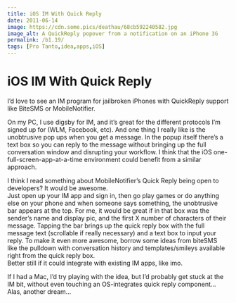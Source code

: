 ```yaml
---
title: iOS IM With Quick Reply
date: 2011-06-14
image: https://cdn.some.pics/deathau/68cb592240582.jpg
image_alt: A QuickReply popover from a notification on an iPhone 3G
permalink: /b1.19/
tags: [Pro Tanto,idea,apps,iOS]
---
```


# iOS IM With Quick Reply

I’d love to see an IM program for jailbroken iPhones with QuickReply support like BiteSMS or MobileNotifier.

On my PC, I use digsby for IM, and it’s great for the different protocols I’m signed up for (WLM, Facebook, etc). And one thing I really like is the unobtrusive pop ups when you get a message. In the popup itself there’s a text box so you can reply to the message without bringing up the full conversation window and disrupting your workflow. I think that the iOS one-full-screen-app-at-a-time environment could benefit from a similar approach.

I think I read something about MobileNotifier’s Quick Reply being open to developers? It would be awesome.  
Just open up your IM app and sign in, then go play games or do anything else on your phone and when someone says something, the unobtrusive bar appears at the top. For me, it would be great if in that box was the sender’s name and display pic, and the first X number of characters of their message. Tapping the bar brings up the quick reply box with the full message text (scrollable if really necessary) and a text box to input your reply. To make it even more awesome, borrow some ideas from biteSMS like the pulldown with conversation history and templates/smileys available right from the quick reply box.  
Better still if it could integrate with existing IM apps, like imo.

If I had a Mac, I’d try playing with the idea, but I’d probably get stuck at the IM bit, without even touching an OS-integrates quick reply component…  
Alas, another dream…